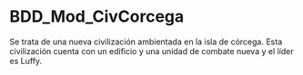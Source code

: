 # BDD_Mod_CivCorcega
Se trata de una nueva civilización ambientada en la isla de córcega. Esta civilización cuenta con un edificio y una unidad de combate nueva y el líder es Luffy.
